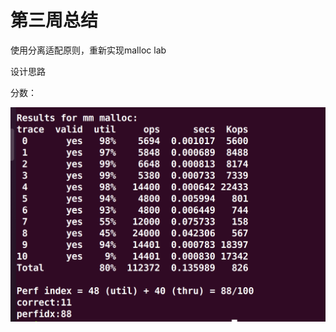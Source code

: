 # 第三周总结

使用分离适配原则，重新实现malloc lab



设计思路



分数：

![image-20210228173442032](https://github.com/leave-Devour/Skr_learn/blob/main/Fourth%20week/images/image-20210228173442032.png)

